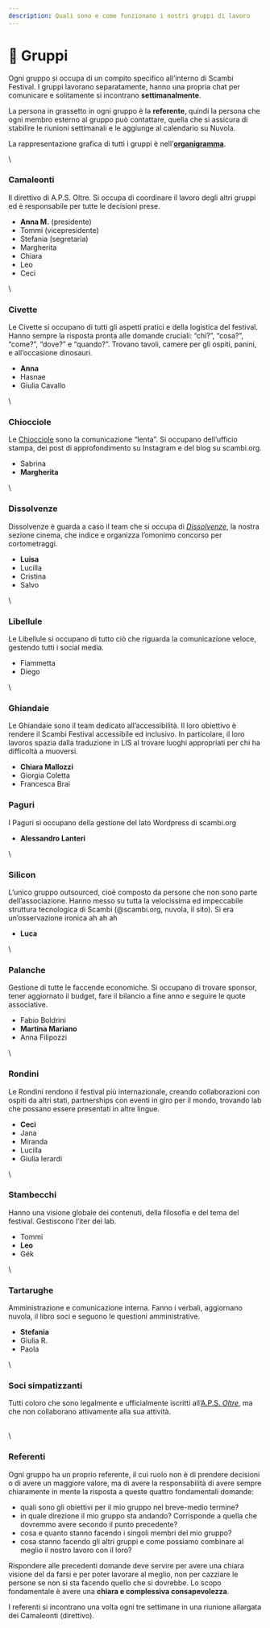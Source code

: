 ```yaml
---
description: Quali sono e come funzionano i nostri gruppi di lavoro
---
```


# 🙋 Gruppi

Ogni gruppo si occupa di un compito specifico all’interno di Scambi Festival. I gruppi lavorano separatamente, hanno una propria chat per comunicare e solitamente si incontrano **settimanalmente**.

La persona in grassetto in ogni gruppo è lə **referente**, quindi la persona che ogni membro esterno al gruppo può contattare, quella che si assicura di stabilire le riunioni settimanali e le aggiunge al calendario su Nuvola.

La rappresentazione grafica di tutti i gruppi è nell’[**organigramma**](https://excalidraw.com/#json=LSIA0F18t5WaRpJfL9X7Z,rnPFb4Ys73lv9B9cNy9x3Q).

\


### Camaleonti

Il direttivo di A.P.S. Oltre. Si occupa di coordinare il lavoro degli altri gruppi ed è responsabile per tutte le decisioni prese.

* **Anna M.** (presidente)
* Tommi (vicepresidente)
* Stefania (segretaria)
* Margherita
* Chiara
* Leo
* Ceci

\


### Civette

Le Civette si occupano di tutti gli aspetti pratici e della logistica del festival. Hanno sempre la risposta pronta alle domande cruciali: “chi?”, “cosa?”, “come?”, “dove?” e “quando?”. Trovano tavoli, camere per gli ospiti, panini, e all’occasione dinosauri.

* **Anna**
* Hasnae
* Giulia Cavallo

\


### Chiocciole

Le [Chiocciole](comunicazione.md) sono la comunicazione “lenta”. Si occupano dell’ufficio stampa, dei post di approfondimento su Instagram e del blog su scambi.org.

* Sabrina
* **Margherita**

\


### Dissolvenze

Dissolvenze è guarda a caso il team che si occupa di [_Dissolvenze_](https://scambi.org/dissolvenze), la nostra sezione cinema, che indice e organizza l’omonimo concorso per cortometraggi.

* **Luisa**
* Lucilla
* Cristina
* Salvo

\


### Libellule

Le Libellule si occupano di tutto ciò che riguarda la comunicazione veloce, gestendo tutti i social media.

* Fiammetta
* Diego

\


### Ghiandaie

Le Ghiandaie sono il team dedicato all’accessibilità. Il loro obiettivo è rendere il Scambi Festival accessibile ed inclusivo. In particolare, il loro lavoros spazia dalla traduzione in LIS al trovare luoghi appropriati per chi ha difficoltà a muoversi.

* **Chiara Mallozzi**
* Giorgia Coletta
* Francesca Brai

### Paguri

I Paguri si occupano della gestione del lato Wordpress di scambi.org

* **Alessandro Lanteri**

\


### Silicon

L’unico gruppo outsourced, cioè composto da persone che non sono parte dell’associazione. Hanno messo su tutta la velocissima ed impeccabile struttura tecnologica di Scambi (@scambi.org, nuvola, il sito). Sì era un’osservazione ironica ah ah ah

* **Luca**

\


### Palanche

Gestione di tutte le faccende economiche. Si occupano di trovare sponsor, tener aggiornato il budget, fare il bilancio a fine anno e seguire le quote associative.

* Fabio Boldrini
* **Martina Mariano**
* Anna Filipozzi

\


### Rondini

Le Rondini rendono il festival più internazionale, creando collaborazioni con ospiti da altri stati, partnerships con eventi in giro per il mondo, trovando lab che possano essere presentati in altre lingue.

* **Ceci**
* Jana
* Miranda
* Lucilla
* Giulia Ierardi

\


### Stambecchi

Hanno una visione globale dei contenuti, della filosofia e del tema del festival. Gestiscono l’iter dei lab.

* Tommi
* **Leo**
* Gék

\


### Tartarughe

Amministrazione e comunicazione interna. Fanno i verbali, aggiornano nuvola, il libro soci e seguono le questioni amministrative.

* **Stefania**
* Giulia R.
* Paola

\


### Soci simpatizzanti

Tutti coloro che sono legalmente e ufficialmente iscritti all’[A.P.S. _Oltre_](https://scambi.org/oltre), ma che non collaborano attivamente alla sua attività.

\
\


### Referenti

Ogni gruppo ha un proprio referente, il cui ruolo non è di prendere decisioni o di avere un maggiore valore, ma di avere la responsabilità di avere sempre chiaramente in mente la risposta a queste quattro fondamentali domande:

* quali sono gli obiettivi per il mio gruppo nel breve-medio termine?
* in quale direzione il mio gruppo sta andando? Corrisponde a quella che dovremmo avere secondo il punto precedente?
* cosa e quanto stanno facendo i singoli membri del mio gruppo?
* cosa stanno facendo gli altri gruppi e come possiamo combinare al meglio il nostro lavoro con il loro?

Rispondere alle precedenti domande deve servire per avere una chiara visione del da farsi e per poter lavorare al meglio, non per cazziare le persone se non si sta facendo quello che si dovrebbe. Lo scopo fondamentale è avere una **chiara e complessiva consapevolezza**.

I referenti si incontrano una volta ogni tre settimane in una riunione allargata dei Camaleonti (direttivo).
